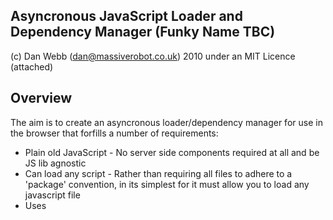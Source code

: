 Asyncronous JavaScript Loader and Dependency Manager (Funky Name TBC)
---------------------------------------------------------------------

(c) Dan Webb (dan@massiverobot.co.uk) 2010 under an MIT Licence (attached)

Overview
--------

The aim is to create an asyncronous loader/dependency manager for use in the browser that forfills a number of requirements:

* Plain old JavaScript - No server side components required at all and be JS lib agnostic
* Can load any script -  Rather than requiring all files to adhere to a 'package' convention, in its simplest for it must allow you to load any javascript file
* Uses <script> tags - so scripts can be loaded from any domain
* Asyncronous - Must allow developers fine control over the parallel or serial loading of their files and order of execution
* Rely on convention rather than configuration - dependency configration files should not need to be generated, rather if the developer sticks to some simple, sensible conventions things just work out of the box
* Allow (and facility with built in tools) very robust bundling for production builds - while allowing developers to load dynamically in development
* Facilitate on demand loading - Along side loadtime dependency definition, allow developers to require files as and when needed
* Be as close to CommonJS as possible - but not be afraid to change things where it makes sense to do so

Tests
-----

Open test/test.html in a browser.  That's it.


Examples
--------

To require several scripts and then execute code:

    require(
      'http://ajax.googleapis.com/ajax/libs/jquery/1.4.2/jquery.min.js',
      '/javascripts/application.js', function() {
        jQuery(function() {
          Application.init();
        });
      }
    );
    
To define a module with dependencies:

    module('myshit', 
      require('utils', 'dom', function(utils, dom) {
        
        exports.myShitMethod = function() {
          dom.get('thing');
          utils.map([1,2], function(i) { return i * 2; });
        };
        
      })
    );
    
To use a module:

    require('myshit', function(myshit) {
      myshit.myShitMethod();
    });
    
On demand feature loading:

    function activateUberFeature() {
      require('uber', function(uber) {
        uber.activate();
      });
    }
    
    $('#thing').click(activateUberFeature);
    
Make a module out of jQuery:

    module('jquery', require('http://ajax.googleapis.com/ajax/libs/jquery/1.4.2/jquery.min.js', function(exports) {
      var jquery = jQuery.noConflict(true);
      exports.__all__ = jquery;
    }));
  
    require('jquery', function(jq) {
      jq('body').append('<h1>Goddamn this is good</h1>');
    });

    
Building Combined Files
-----------------------

This is still in its early stages so its bound to change and/or be slightly awkard to work with but here are the basics:

1. cd to the directory your html pages are.
2. run path/to/bin/build path/to/application.js path/to/built.js --modules=your/module/path

With any luck you should get the entire dependency tree combined and minified. This is all very in progress but the basic implementation seems sound.

Feedback appreciated as always.